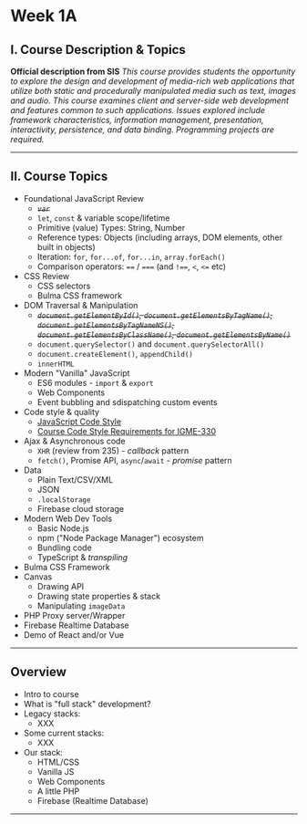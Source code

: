 # Week 1A

## I. Course Description & Topics

**Official description from SIS**
*This course provides students the opportunity to explore the design and development of media-rich web applications that utilize both static and procedurally manipulated media such as text, images and audio. This course examines client and server-side web development and features common to such applications. Issues explored include framework characteristics, information management, presentation, interactivity, persistence, and data binding. Programming projects are required.*



<hr>

## II. Course Topics
- Foundational JavaScript Review
  - *~~`var`~~*
  - `let`, `const` & variable scope/lifetime
  - Primitive (value) Types: String, Number
  - Reference types: Objects (including arrays, DOM elements, other built in objects)
  - Iteration: `for`, `for...of`, `for...in`, `array.forEach()`
  - Comparison operators: `==` / `===` (and `!==`, `<`, `<=` etc)
- CSS Review
  - CSS selectors
  - Bulma CSS framework
- DOM Traversal & Manipulation
  - *~~`document.getElementById()`, `document.getElementsByTagName()`, `document.getElementsByTagNameNS()`, `document.getElementsByClassName()`, `document.getElementsByName()`~~*
  - `document.querySelector()` and `document.querySelectorAll()`
  - `document.createElement()`, `appendChild()`
  - `innerHTML`
- Modern "Vanilla" JavaScript
  - ES6 modules - `import` & `export`
  - Web Components
  - Event bubbling and sdispatching custom events
- Code style & quality
  - [JavaScript Code Style](https://github.com/tonethar/IGME-330-Shared/blob/main/notes/code-style-intro.md)
  - [Course Code Style Requirements for IGME-330](https://github.com/tonethar/IGME-330-Shared/blob/main/notes/code-style-required-330.md)
- Ajax & Asynchronous code
  - `XHR` (review from 235) - *callback* pattern
  - `fetch()`, Promise API, `async`/`await` - *promise* pattern
- Data
  - Plain Text/CSV/XML
  - JSON
  - `.localStorage`
  - Firebase cloud storage
- Modern Web Dev Tools
  - Basic Node.js
  - npm ("Node Package Manager") ecosystem
  - Bundling code
  - TypeScript & *transpiling*
- Bulma CSS Framework
- Canvas
  - Drawing API
  - Drawing state properties & stack
  - Manipulating `imageData`
- PHP Proxy server/Wrapper
- Firebase Realtime Database
- Demo of React and/or Vue

<hr>

## Overview
- Intro to course
- What is "full stack" development? 
- Legacy stacks:
  - XXX
- Some current stacks:
  - XXX
- Our stack:
  - HTML/CSS
  - Vanilla JS
  - Web Components
  - A little PHP
  - Firebase (Realtime Database)

<hr>


